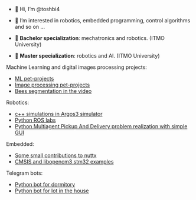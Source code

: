 - 👋 Hi, I’m @toshbi4
- 👀 I’m interested in robotics, embedded programming, control algorithms and so on ...

- 🌱 **Bachelor specialization**: mechatronics and robotics. (ITMO University) 
- 🌳 **Master specialization**: robotics and AI. (ITMO University) 


Machine Learning and digital images processing projects:
- [ML pet-projects](https://github.com/toshbi4/ml_pet_projects)
- [Image processing pet-projects](https://github.com/toshbi4/image_processing_pet_projects)
- [Bees segmentation in the video](https://github.com/toshbi4/bees_segmentation)

Robotics:
- [c++ simulations in Argos3 simulator](https://github.com/toshbi4/argos3-examples)
- [Python ROS labs](https://github.com/toshbi4/ITMORobSoft)
- [Python Multiagent Pickup And Delivery problem realization with simple GUI](https://github.com/toshbi4/PythonMAPD)

Embedded:
- [Some small contributions to nuttx](https://github.com/toshbi4/incubator-nuttx)
- [CMSIS and libopencm3 stm32 examples](https://github.com/toshbi4/stm32examples)

Telegram bots:
- [Python bot for dormitory](https://github.com/toshbi4/dorm-bot)
- [Python bot for Iot in the house](https://github.com/toshbi4/house_elf_bot)
